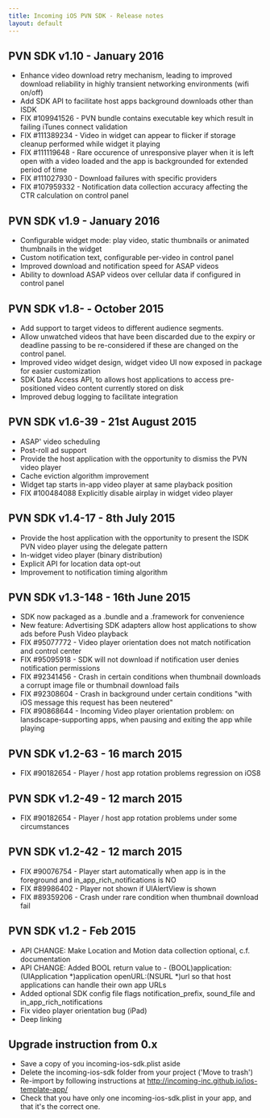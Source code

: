 ```yaml
---
title: Incoming iOS PVN SDK - Release notes
layout: default 
---
```


PVN SDK v1.10 - January 2016
----------------------------
- Enhance video download retry mechanism, leading to improved download reliability in highly transient networking environments (wifi on/off)
- Add SDK API to facilitate host apps background downloads other than ISDK
- FIX #109941526 - PVN bundle contains executable key which result in failing iTunes connect validation
- FIX #111389234 - Video in widget can appear to flicker if storage cleanup performed while widget it playing
- FIX #111119648 - Rare occurence of unresponsive player when it is left open with a video loaded and the app is backgrounded for extended period of time
- FIX #111027930 - Download failures with specific providers  
- FIX #107959332 - Notification data collection accuracy affecting the CTR calculation on control panel



PVN SDK v1.9 - January 2016
----------------------------
- Configurable widget mode: play video, static thumbnails or animated thumbnails in the widget
- Custom notification text, configurable per-video in control panel
- Improved download and notification speed for ASAP videos
- Ability to download ASAP videos over cellular data if configured in control panel


PVN SDK v1.8- - October 2015
----------------------------
- Add support to target videos to different audience segments.
- Allow unwatched videos that have been discarded due to the expiry or deadline passing to be re-considered if these are changed on the control panel.
- Improved video widget design, widget video UI now exposed in package for easier customization
- SDK Data Access API, to allows host applications to access pre-positioned video content currently stored on disk
- Improved debug logging to facilitate integration


PVN SDK v1.6-39 - 21st August 2015
----------------------------------
- ASAP' video scheduling
- Post-roll ad support
- Provide the host application with the opportunity to dismiss the PVN video player
- Cache eviction algorithm improvement
- Widget tap starts in-app video player at same playback position 
- FIX #100484088 Explicitly disable airplay in widget video player


PVN SDK v1.4-17 - 8th July 2015
-------------------------------
- Provide the host application with the opportunity to present the ISDK PVN video player using the delegate pattern
- In-widget video player (binary distribution)
- Explicit API for location data opt-out
- Improvement to notification timing algorithm


PVN SDK v1.3-148 - 16th June 2015
---------------------------------
- SDK now packaged as a .bundle and a .framework for convenience
- New feature: Advertising SDK adapters allow host applications to show ads before Push Video playback
- FIX #95077772 - Video player orientation does not match notification and control center
- FIX #95095918 - SDK will not download if notification user denies notification permissions
- FIX #92341456 - Crash in certain conditions when thumbnail downloads a corrupt image file or thumbnail download fails
- FIX #92308604 - Crash in background under certain conditions "with iOS message this request has been neutered"
- FIX #90868644 - Incoming Video player orientation problem: on lansdscape-supporting apps, when pausing and exiting the app while playing



PVN SDK v1.2-63 - 16 march 2015
-------------------------------
- FIX #90182654 - Player / host app rotation problems regression on iOS8


PVN SDK v1.2-49 - 12 march 2015
-------------------------------
- FIX #90182654 - Player / host app rotation problems under some circumstances


PVN SDK v1.2-42 - 12 march 2015
-------------------------------
- FIX #90076754 - Player start automatically when app is in the foreground and in_app_rich_notifications is NO
- FIX #89986402 - Player not shown if UIAlertView is shown
- FIX #89359206 - Crash under rare condition when thumbnail download fail


PVN SDK v1.2 -  Feb 2015
------------------------

- API CHANGE: Make Location and Motion data collection optional, c.f. documentation
- API CHANGE: Added BOOL return value to - (BOOL)application:(UIApplication *)application openURL:(NSURL *)url so that host applications can handle their own app URLs
- Added optional SDK config file flags notification_prefix, sound_file and in_app_rich_notifications
- Fix video player orientation bug (iPad)
- Deep linking


Upgrade instruction from 0.x
----------------------------

- Save a copy of you incoming-ios-sdk.plist aside
- Delete the incoming-ios-sdk folder from your project ('Move to trash')
- Re-import by following instructions at http://incoming-inc.github.io/ios-template-app/
- Check that you have only one incoming-ios-sdk.plist in your app, and that it's the correct one.